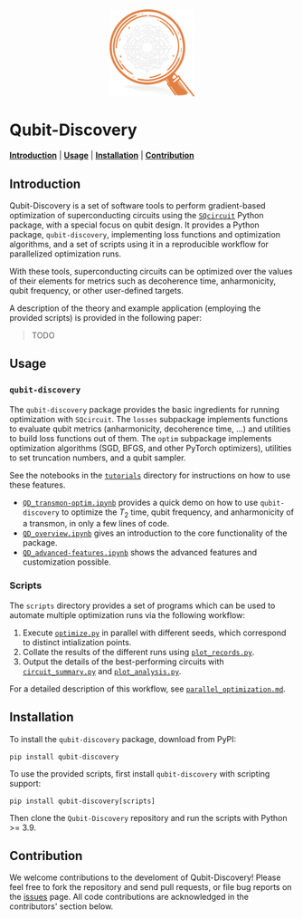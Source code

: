 <div align="center"> <picture>
  <source media="(prefers-color-scheme: dark)" srcset="pics/dark_logo_qd.png">
  <source media="(prefers-color-scheme: light)" srcset="pics/light_logo_qd.png">
  <img alt="Logo image" src="pics/dark_logo_qd.png" width="150" height="auto">
</picture></div>

# Qubit-Discovery
[**Introduction**](#Introduction)
| [**Usage**](#Usage)
| [**Installation**](#Installation)
| [**Contribution**](#Contribution)

## Introduction

Qubit-Discovery is a set of software tools to perform gradient-based optimization of superconducting circuits using the [`SQcircuit`](https://github.com/stanfordLINQS/SQcircuit) Python package, with a special focus on qubit design. It provides a Python package, `qubit-discovery`, implementing loss functions and optimization algorithms, and a set of scripts using it in a reproducible workflow for parallelized optimization runs.

With these tools, superconducting circuits can be optimized over the values of their elements for metrics such as decoherence time, anharmonicity, qubit frequency, or other user-defined targets.

A description of the theory and example application (employing the provided scripts) is provided in the following paper:
> TODO

## Usage

### `qubit-discovery`

The `qubit-discovery` package provides the basic ingredients for running optimization with `SQcircuit`. The `losses` subpackage implements functions to evaluate qubit metrics (anharmonicity, decoherence time, …) and utilities to build loss functions out of them. The `optim` subpackage implements optimization algorithms (SGD, BFGS, and other PyTorch optimizers), utilities to set truncation numbers, and a qubit sampler.

See the notebooks in the [`tutorials`](tutorials/) directory for instructions on how to use these features.
- [`QD_transmon-optim.ipynb`](tutorials/QD_transmon-optim.ipynb) provides a quick demo on how to use `qubit-discovery` to optimize the $T_2$ time, qubit frequency, and anharmonicity of a transmon, in only a few lines of code.
- [`QD_overview.ipynb`](tutorials/QD_overview.ipynb) gives an introduction to the core functionality of the package.
- [`QD_advanced-features.ipynb`](tutorials/QD_advanced-features.ipynb) shows the advanced features and customization possible.

### Scripts

The `scripts` directory provides a set of programs which can be used to automate multiple optimization runs via the following workflow:
1. Execute [`optimize.py`](scripts/optimize.py) in parallel with different seeds, which correspond to distinct intialization points.
2. Collate the results of the different runs using [`plot_records.py`](scripts/plot_records.py).
3. Output the details of the best-performing circuits with [`circuit_summary.py`](scripts/circuit_summary.py) and [`plot_analysis.py`](scripts/plot_analysis.py).

For a detailed description of this workflow, see [`parallel_optimization.md`](tutorials/parallel_optimization.md).

## Installation

To install the `qubit-discovery` package, download from  PyPI:
```
pip install qubit-discovery
```

To use the provided scripts, first install `qubit-discovery` with scripting support:
```
pip install qubit-discovery[scripts]
```
Then clone the `Qubit-Discovery` repository and run the scripts with Python >= 3.9.

## Contribution

We welcome contributions to the develoment of Qubit-Discovery! Please feel free to fork the repository and send pull requests, or file bug reports on the [issues](https://github.com/stanfordLINQS/Qubit-Discovery/issues) page. All code contributions are acknowledged in the contributors' section below.
